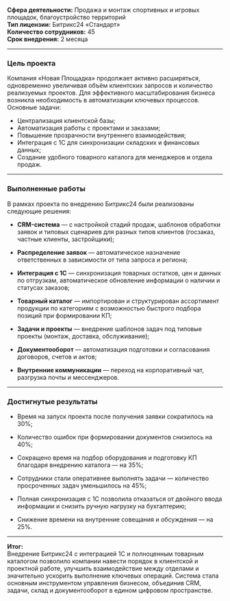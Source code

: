 **Сфера деятельности:** Продажа и монтаж спортивных и игровых площадок, благоустройство территорий  
**Тип лицензии:** Битрикс24 «Стандарт»  
**Количество сотрудников:** 45  
**Срок внедрения:** 2 месяца

---

### Цель проекта

Компания «Новая Площадка» продолжает активно расширяться, одновременно увеличивая объём клиентских запросов и количество реализуемых проектов. Для эффективного масштабирования бизнеса возникла необходимость в автоматизации ключевых процессов. Основные задачи:

- Централизация клиентской базы;
- Автоматизация работы с проектами и заказами;
- Повышение прозрачности внутреннего взаимодействия;
- Интеграция с 1С для синхронизации складских и финансовых данных;
- Создание удобного товарного каталога для менеджеров и отдела продаж.

---

### Выполненные работы

В рамках проекта по внедрению Битрикс24 были реализованы следующие решения:

- **CRM-система** — с настройкой стадий продаж, шаблонов обработки заявок и типовых сценариев для разных типов клиентов (госзаказ, частные клиенты, застройщики);
    
- **Распределение заявок** — автоматическое назначение ответственных в зависимости от типа запроса и региона;
    
- **Интеграция с 1С** — синхронизация товарных остатков, цен и данных по отгрузкам, автоматическое обновление информации о наличии и статусах заказов;
    
- **Товарный каталог** — импортирован и структурирован ассортимент продукции по категориям с возможностью быстрого подбора позиций при формировании КП;
    
- **Задачи и проекты** — внедрение шаблонов задач под типовые проекты (монтаж, доставка, обслуживание);
    
- **Документооборот** — автоматизация подготовки и согласования договоров, счетов и актов;
    
- **Внутренние коммуникации** — переход на корпоративный чат, разгрузка почты и мессенджеров.
    

---

### Достигнутые результаты

- Время на запуск проекта после получения заявки сократилось на 30%;
    
- Количество ошибок при формировании документов снизилось на 40%;
    
- Сокращено время на подбор оборудования и подготовку КП благодаря внедрению каталога — на 35%;
    
- Сотрудники стали оперативнее выполнять задачи — количество просроченных задач уменьшилось на 45%;
    
- Полная синхронизация с 1С позволила отказаться от двойного ввода информации и снизить ручную нагрузку на бухгалтерию;
    
- Снижение времени на внутренние совещания и обсуждения — на 25%.
    

---

**Итог:**  
Внедрение Битрикс24 с интеграцией 1С и полноценным товарным каталогом позволило компании  навести порядок в клиентской и проектной работе, улучшить взаимодействие между отделами и значительно ускорить выполнение ключевых операций. Система стала основным инструментом управления бизнесом, объединив CRM, задачи, склад и документооборот в едином цифровом пространстве.

